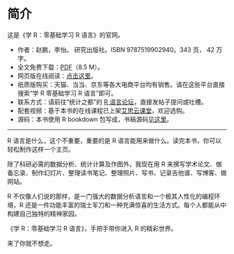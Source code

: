 # 简介

这是《学 R：零基础学习 R 语言》的官网。

- 作者：赵鹏，李怡。 研究出版社。ISBN 9787519902940。343 页， 42 万字。
- 全文免费下载：[PDF](/pdf/ZHAOLI2017.pdf)（8.5 M）。
- 网页版在线阅读：[点击这里](https://https://bookxuer.pzhao.org/)。
- 纸质版购买：天猫、当当、京东等各大电商平台均有销售。请在这些平台直接搜索“学 R 零基础学习 R 语言”即可。
- 联系方式：请前往“统计之都”的 [R 语言论坛](https://d.cosx.org/t/r)，直接发帖子提问或吐槽。
- 配套视频：基于本书的在线课程已上架[艾思云课堂](https://v.ais.cn/courseDetail/1087)，欢迎选购。
- 源码：本书使用 R bookdown 包写成，书稿源码[见这里](https://github.com/pzhaonet/bookxuer)。

---

R 语言是什么，这个不重要，重要的是 R 语言能用来做什么。读完本书，你可以轻松制作这样一个主页。

除了科研必需的数据分析、统计计算及作图外，我现在用 R 来撰写学术论文、做备忘录、制作幻灯片、整理读书笔记、整理照片、写书、记录吉他谱、写博客、做网站。

R 不仅像人们说的那样，是一门强大的数据分析语言和一个极其人性化的编程环境，R 还是一件功能丰富的瑞士军刀和一种充满惊喜的生活方式。每个人都能从中构建自己独特的精神家园。

《学 R：零基础学习 R 语言》，手把手带你进入 R 的精彩世界。

来了你就不想走。
